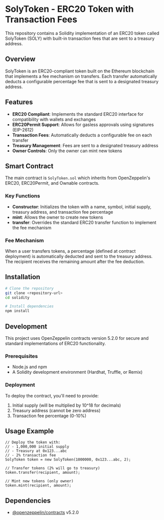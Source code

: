 # SolyToken - ERC20 Token with Transaction Fees

This repository contains a Solidity implementation of an ERC20 token called SolyToken (SOLY) with built-in transaction fees that are sent to a treasury address.

## Overview

SolyToken is an ERC20-compliant token built on the Ethereum blockchain that implements a fee mechanism on transfers. Each transfer automatically deducts a configurable percentage fee that is sent to a designated treasury address.

## Features

- **ERC20 Compliant**: Implements the standard ERC20 interface for compatibility with wallets and exchanges
- **ERC20Permit Support**: Allows for gasless approvals using signatures (EIP-2612)
- **Transaction Fees**: Automatically deducts a configurable fee on each transfer
- **Treasury Management**: Fees are sent to a designated treasury address
- **Owner Controls**: Only the owner can mint new tokens

## Smart Contract

The main contract is `SolyToken.sol` which inherits from OpenZeppelin's ERC20, ERC20Permit, and Ownable contracts.

### Key Functions

- **Constructor**: Initializes the token with a name, symbol, initial supply, treasury address, and transaction fee percentage
- **mint**: Allows the owner to create new tokens
- **transfer**: Overrides the standard ERC20 transfer function to implement the fee mechanism

### Fee Mechanism

When a user transfers tokens, a percentage (defined at contract deployment) is automatically deducted and sent to the treasury address. The recipient receives the remaining amount after the fee deduction.

## Installation

```bash
# Clone the repository
git clone <repository-url>
cd solidity

# Install dependencies
npm install
```

## Development

This project uses OpenZeppelin contracts version 5.2.0 for secure and standard implementations of ERC20 functionality.

### Prerequisites

- Node.js and npm
- A Solidity development environment (Hardhat, Truffle, or Remix)

### Deployment

To deploy the contract, you'll need to provide:

1. Initial supply (will be multiplied by 10^18 for decimals)
2. Treasury address (cannot be zero address)
3. Transaction fee percentage (0-10%)

## Usage Example

```solidity
// Deploy the token with:
// - 1,000,000 initial supply
// - Treasury at 0x123...abc
// - 2% transaction fee
SolyToken token = new SolyToken(1000000, 0x123...abc, 2);

// Transfer tokens (2% will go to treasury)
token.transfer(recipient, amount);

// Mint new tokens (only owner)
token.mint(recipient, amount);
```

## Dependencies

- [@openzeppelin/contracts](https://github.com/OpenZeppelin/openzeppelin-contracts) v5.2.0
